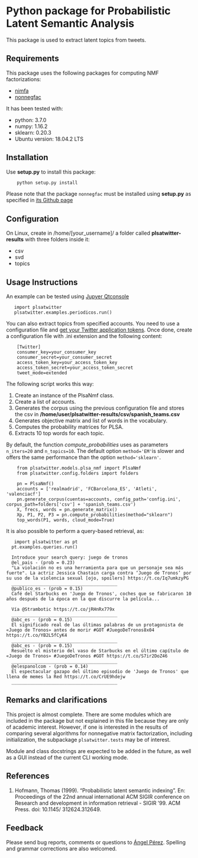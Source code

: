 Python package for Probabilistic Latent Semantic Analysis
====================

This package is used to extract latent topics from tweets.


Requirements
------------

This package uses the following packages for computing NMF factorizations:

* [nimfa](https://github.com/marinkaz/nimfa)
* [nonnegfac](https://github.com/kimjingu/nonnegfac-python)

It has been tested with:

* python: 3.7.0
* numpy: 1.16.2
* sklearn: 0.20.3
* Ubuntu version: 18.04.2 LTS


Installation
------------

Use **setup.py** to install this package:

```python
    python setup.py install
```
Please note that the package ```nonnegfac``` must be installed using **setup.py** as specified in [its Github page](https://github.com/kimjingu/nonnegfac-python)

Configuration
------------
On Linux, create in /home/[your_username]/ a folder called **plsatwitter-results** with three folders inside it:

* csv
* svd
* topics


Usage Instructions
------------
An example can be tested using [Jupyer Qtconsole](https://qtconsole.readthedocs.io/en/stable/)
```python3
   import plsatwitter
   plsatwitter.examples.periodicos.run()
```

You can also extract topics from specified accounts. You need to use a configuration file and [get your Twitter application tokens](https://python-twitter.readthedocs.io/en/latest/getting_started.html). Once done, create a configuration file with .ini extension and the following content:
```
    [Twitter]
    consumer_key=your_consumer_key
    consumer_secret=your_consumer_secret
    access_token_key=your_access_token_key
    access_token_secret=your_access_token_secret
    tweet_mode=extended
```

The following script works this way:

1. Create an instance of the PlsaNmf class.
2. Create a list of accounts.
3. Generates the corpus using the previous configuration file and stores the csv in **/home/user/plsatwitter-results/csv/spanish_teams.csv**
4. Generates objective matrix and list of words in the vocabulary.
5. Computes the probability matrices for PLSA.
6. Extracts 10 top words for each topic.

By default, the function _compute_probabilities_ uses as parameters `n_iters=20` and `n_topics=10`. The default option `method='EM'`is slower and offers the same performance than the option `method='sklearn'`.






```python3
    from plsatwitter.models.plsa_nmf import PlsaNmf
    from plsatwitter.config.folders import folders
    
    pn = PlsaNmf()
    accounts = ['realmadrid', 'FCBarcelona_ES', 'Atleti', 'valenciacf']
    pn.generate_corpus(cuentas=accounts, config_path='config.ini', corpus_path=folders['csv'] + 'spanish_teams.csv')
    X, frecs, words = pn.generate_matrix()
    Xp, P1, P2, P3 = pn.compute_probabilities(method="sklearn")
    top_words(P1, words, cloud_mode=True)
```

It is also possible to perform a query-based retrieval, as:
```python3
   import plsatwitter as pt
  pt.examples.queries.run()

  Introduce your search query: juego de tronos
  @el_pais - (prob = 0.23)
  "La violación no es una herramienta para que un personaje sea más fuerte". La actriz Jessica Chastain carga contra ‘Juego de Tronos’ por su uso de la violencia sexual [ojo, spoilers] https://t.co/Iq7umkzyPG
  ________________________________________
  @publico_es - (prob = 0.15)
  Café del Starbucks en 'Juego de Tronos', coches que se fabricaron 10 años después de la época en la que discurre la película...

  Vía @Strambotic https://t.co/jRHnRx779x
  ________________________________________
  @abc_es - (prob = 0.15)
  El significado real de las últimas palabras de un protagonista de «Juego de Tronos» antes de morir #GOT #JuegoDeTronos8x04  https://t.co/YB2L5fCyK4
  ________________________________________
  @abc_es - (prob = 0.15)
  Resuelto el misterio del vaso de Starbucks en el último capítulo de «Juego de Tronos» #JuegoDeTronos #GOT https://t.co/S7ir2DoZ46
  ________________________________________
  @elespanolcom - (prob = 0.14)
  El espectacular gazapo del último episodio de 'Juego de Tronos' que llena de memes la Red https://t.co/CrUE9hdejw
  ________________________________________
```

Remarks and clarifications
----------
This project is almost complete. There are some modules which are included in the package but not explained in this file because they are only of academic interest. However, if one is interested in the results of comparing several algorithms for nonnegative matrix factorization, including initialization, the subpackage ```plsatwitter.tests``` may be of interest. 

Module and class docstrings are expected to be added in the future, as well as a GUI instead of the current CLI working mode.


References
----------
1. Hofmann, Thomas (1999). “Probabilistic latent semantic indexing”. En: Proceedings of the 22nd annual international ACM SIGIR conference on Research and
development in information retrieval - SIGIR ’99. ACM Press. doi: 10.1145/
312624.312649.



Feedback
--------
Please send bug reports, comments or questions to [Ángel Pérez](alperezmi@hotmail.com). Spelling and grammar corrections are also welcomed.
